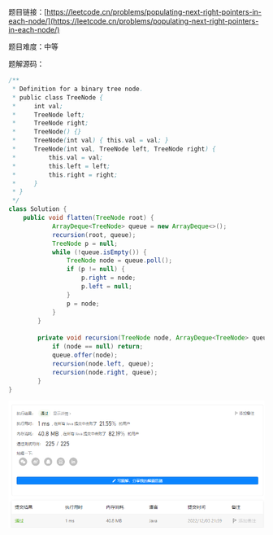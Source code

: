 题目链接：[https://leetcode.cn/problems/populating-next-right-pointers-in-each-node/](https://leetcode.cn/problems/populating-next-right-pointers-in-each-node/)

题目难度：中等

题解源码：

```java
/**
 * Definition for a binary tree node.
 * public class TreeNode {
 *     int val;
 *     TreeNode left;
 *     TreeNode right;
 *     TreeNode() {}
 *     TreeNode(int val) { this.val = val; }
 *     TreeNode(int val, TreeNode left, TreeNode right) {
 *         this.val = val;
 *         this.left = left;
 *         this.right = right;
 *     }
 * }
 */
class Solution {
    public void flatten(TreeNode root) {
            ArrayDeque<TreeNode> queue = new ArrayDeque<>();
            recursion(root, queue);
            TreeNode p = null;
            while (!queue.isEmpty()) {
                TreeNode node = queue.poll();
                if (p != null) {
                    p.right = node;
                    p.left = null;
                }
                p = node;
            }
        }

        private void recursion(TreeNode node, ArrayDeque<TreeNode> queue) {
            if (node == null) return;
            queue.offer(node);
            recursion(node.left, queue);
            recursion(node.right, queue);
        }
}
```

![image-20221203215958657](resources/114.leetcode.%E4%BA%8C%E5%8F%89%E6%A0%91%E5%B1%95%E5%BC%80%E4%B8%BA%E9%93%BE%E8%A1%A8.assets/image-20221203215958657.png)